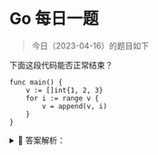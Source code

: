 # Go 每日一题

> 今日（2023-04-16）的题目如下

下面这段代码能否正常结束？

```golang
func main() {
	v := []int{1, 2, 3}
	for i := range v {
		v = append(v, i)
	}
}
```

<details>
<summary style="cursor: pointer">🔑 答案解析：</summary>
<div>

参考答案及解析：不会出现死循环，能正常结束。

循环次数在循环开始前就已经确定，循环内改变切片的长度，不影响循环次数。

</div>
</details>
